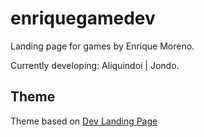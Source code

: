 # enriquegamedev

Landing page for games by Enrique Moreno.

Currently developing: Aliquindoi | Jondo.

## Theme

Theme based on [Dev Landing Page](https://github.com/flexdinesh/dev-landing-page)
